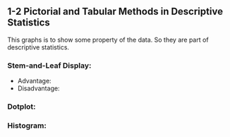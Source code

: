 ## 1-2 Pictorial and Tabular Methods in Descriptive Statistics

This graphs is to show some property of the data. So they are part of descriptive statistics.

### Stem-and-Leaf Display:
* Advantage:
* Disadvantage:


### Dotplot:

### Histogram: